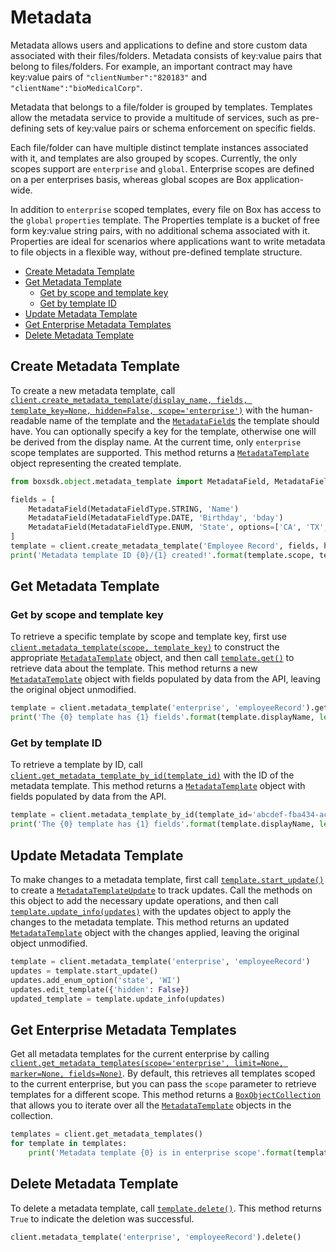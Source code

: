 Metadata
========

Metadata allows users and applications to define and store custom data associated
with their files/folders. Metadata consists of key:value pairs that belong to
files/folders. For example, an important contract may have key:value pairs of
`"clientNumber":"820183"` and `"clientName":"bioMedicalCorp"`.

Metadata that belongs to a file/folder is grouped by templates. Templates allow
the metadata service to provide a multitude of services, such as pre-defining sets
of key:value pairs or schema enforcement on specific fields.

Each file/folder can have multiple distinct template instances associated with it,
and templates are also grouped by scopes. Currently, the only scopes support are
`enterprise` and `global`. Enterprise scopes are defined on a per enterprises basis,
whereas global scopes are Box application-wide.

In addition to `enterprise` scoped templates, every file on Box has access to the
`global` `properties` template. The Properties template is a bucket of free form
key:value string pairs, with no additional schema associated with it. Properties
are ideal for scenarios where applications want to write metadata to file objects
in a flexible way, without pre-defined template structure.

<!-- START doctoc generated TOC please keep comment here to allow auto update -->
<!-- DON'T EDIT THIS SECTION, INSTEAD RE-RUN doctoc TO UPDATE -->


- [Create Metadata Template](#create-metadata-template)
- [Get Metadata Template](#get-metadata-template)
  - [Get by scope and template key](#get-by-scope-and-template-key)
  - [Get by template ID](#get-by-template-id)
- [Update Metadata Template](#update-metadata-template)
- [Get Enterprise Metadata Templates](#get-enterprise-metadata-templates)
- [Delete Metadata Template](#delete-metadata-template)

<!-- END doctoc generated TOC please keep comment here to allow auto update -->

Create Metadata Template
------------------------

To create a new metadata template, call
[`client.create_metadata_template(display_name, fields, template_key=None, hidden=False, scope='enterprise')`][create_template]
with the human-readable name of the template and the [`MetadataField`s][metadata_field_class] the template should have.
You can optionally specify a key for the template, otherwise one will be derived from the display name.  At the current
time, only `enterprise` scope templates are supported.  This method returns a
[`MetadataTemplate`][metadata_template_class] object representing the created template.

<!-- sample post_metadata_templates_schema -->
```python
from boxsdk.object.metadata_template import MetadataField, MetadataFieldType

fields = [
    MetadataField(MetadataFieldType.STRING, 'Name')
    MetadataField(MetadataFieldType.DATE, 'Birthday', 'bday')
    MetadataField(MetadataFieldType.ENUM, 'State', options=['CA', 'TX', 'NY'])
]
template = client.create_metadata_template('Employee Record', fields, hidden=True)
print('Metadata template ID {0}/{1} created!'.format(template.scope, template.templateKey))
```

[create_template]: https://box-python-sdk.readthedocs.io/en/latest/boxsdk.client.html#boxsdk.client.client.Client.create_metadata_template
[metadata_field_class]: https://box-python-sdk.readthedocs.io/en/latest/boxsdk.object.html#boxsdk.object.metadata_template.MetadataField
[metadata_template_class]: https://box-python-sdk.readthedocs.io/en/latest/boxsdk.object.html#boxsdk.object.metadata_template.MetadataTemplate

Get Metadata Template
---------------------

### Get by scope and template key

To retrieve a specific template by scope and template key, first use
[`client.metadata_template(scope, template_key)`][metadata_template] to construct the appropriate
[`MetadataTemplate`][metadata_template_class] object, and then call [`template.get()`][get] to retrieve data about
the template.  This method returns a new [`MetadataTemplate`][metadata_template_class] object with fields populated by
data from the API, leaving the original object unmodified.

<!-- sample get_metadata_templates_id_id_schema -->
```python
template = client.metadata_template('enterprise', 'employeeRecord').get()
print('The {0} template has {1} fields'.format(template.displayName, len(template.fields)))
```

[metadata_template]: https://box-python-sdk.readthedocs.io/en/latest/boxsdk.client.html#boxsdk.client.client.Client.metadata_template
[get]: https://box-python-sdk.readthedocs.io/en/latest/boxsdk.object.html#boxsdk.object.base_object.BaseObject.get

### Get by template ID

To retrieve a template by ID, call [`client.get_metadata_template_by_id(template_id)`][get_by_id] with the ID of the
metadata template.  This method returns a [`MetadataTemplate`][metadata_template_class] object with fields populated by
data from the API.

<!-- sample get_metadata_templates_id -->
```python
template = client.metadata_template_by_id(template_id='abcdef-fba434-ace44').get()
print('The {0} template has {1} fields'.format(template.displayName, len(template.fields)))
```

[get_by_id]: https://box-python-sdk.readthedocs.io/en/latest/boxsdk.client.html#boxsdk.client.client.Client.get_metadata_template_by_id

Update Metadata Template
------------------------

To make changes to a metadata template, first call [`template.start_update()`][start_update] to create a
[`MetadataTemplateUpdate`][template_update_class] to track updates.  Call the methods on this object to add the
necessary update operations, and then call [`template.update_info(updates)`][update_info] with the updates object to
apply the changes to the metadata template.  This method returns an updated
[`MetadataTemplate`][metadata_template_class] object with the changes applied, leaving the original object unmodified.

<!-- sample put_metadata_templates_id_id_schema -->
```python
template = client.metadata_template('enterprise', 'employeeRecord')
updates = template.start_update()
updates.add_enum_option('state', 'WI')
updates.edit_template({'hidden': False})
updated_template = template.update_info(updates)
```

[start_update]: https://box-python-sdk.readthedocs.io/en/latest/boxsdk.object.html#boxsdk.object.metadata_template.MetadataTemplate.start_update
[template_update_class]: https://box-python-sdk.readthedocs.io/en/latest/boxsdk.object.html#boxsdk.object.metadata_template.MetadataTemplateUpdate
[update_info]: https://box-python-sdk.readthedocs.io/en/latest/boxsdk.object.html#boxsdk.object.metadata_template.MetadataTemplate.update_info

Get Enterprise Metadata Templates
---------------------------------

Get all metadata templates for the current enterprise by calling
[`client.get_metadata_templates(scope='enterprise', limit=None, marker=None, fields=None)`][get_metadata_templates].
By default, this retrieves all templates scoped to the current enterprise, but you can pass the `scope` parameter to
retrieve templates for a different scope.  This method returns a [`BoxObjectCollection`][box_object_collection] that
allows you to iterate over all the [`MetadataTemplate`][metadata_template_class] objects in the collection.

<!-- sample get_metadata_templates_enterprise -->
```python
templates = client.get_metadata_templates()
for template in templates:
    print('Metadata template {0} is in enterprise scope'.format(template.templateKey))
```

[get_metadata_templates]: https://box-python-sdk.readthedocs.io/en/latest/boxsdk.client.html#boxsdk.client.client.Client.get_metadata_templates
[box_object_collection]: https://box-python-sdk.readthedocs.io/en/latest/boxsdk.pagination.html#boxsdk.pagination.box_object_collection.BoxObjectCollection

Delete Metadata Template
------------------------

To delete a metadata template, call [`template.delete()`][delete].  This method returns `True` to indicate the deletion
was successful.

<!-- sample delete_metadata_templates_id_id -->
```python
client.metadata_template('enterprise', 'employeeRecord').delete()
```

[delete]: https://box-python-sdk.readthedocs.io/en/latest/boxsdk.object.html#boxsdk.object.base_object.BaseObject.delete
